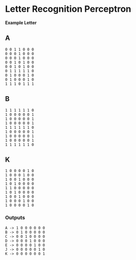 # Letter Recognition Perceptron

**Example Letter**

## A
```
0 0 1 1 0 0 0
0 0 0 1 0 0 0
0 0 0 1 0 0 0
0 0 1 0 1 0 0
0 0 1 0 1 0 0
0 1 1 1 1 1 0
0 1 0 0 0 1 0
0 1 0 0 0 1 0
1 1 1 0 1 1 1
```
## B
```
1 1 1 1 1 1 0
1 0 0 0 0 0 1
1 0 0 0 0 0 1
1 0 0 0 0 0 1
1 1 1 1 1 1 0
1 0 0 0 0 0 1
1 0 0 0 0 0 1
1 0 0 0 0 0 1
1 1 1 1 1 1 0

```
## K
```
1 0 0 0 0 1 0
1 0 0 0 1 0 0
1 0 0 1 0 0 0
1 0 1 0 0 0 0
1 1 0 0 0 0 0
1 0 1 0 0 0 0
1 0 0 1 0 0 0
1 0 0 0 1 0 0
1 0 0 0 0 1 0
``` 

### Outputs
```
A -> 1 0 0 0 0 0 0
B -> 0 1 0 0 0 0 0
C -> 0 0 1 0 0 0 0
D -> 0 0 0 1 0 0 0
E -> 0 0 0 0 1 0 0
J -> 0 0 0 0 0 1 0
K -> 0 0 0 0 0 0 1
```